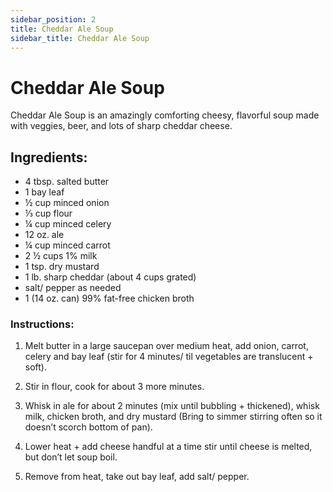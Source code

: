 ```yaml
---
sidebar_position: 2
title: Cheddar Ale Soup
sidebar_title: Cheddar Ale Soup
---
```


# Cheddar Ale Soup
Cheddar Ale Soup is an amazingly comforting cheesy, flavorful soup made with veggies, beer, and lots of sharp cheddar cheese.

## Ingredients:
 - 4 tbsp. salted butter
 - 1 bay leaf
 - ½ cup minced onion
 - ⅓ cup flour
 - ¼ cup minced celery
 - 12 oz. ale
 - ¼ cup minced carrot
 - 2 ½ cups 1% milk
 - 1 tsp. dry mustard
 - 1 lb. sharp cheddar (about 4 cups grated)
 - salt/ pepper as needed
 - 1 (14 oz. can) 99% fat-free chicken broth

### Instructions:
 1. Melt butter in a large saucepan over medium heat, add onion, carrot, celery and bay leaf (stir for 4 minutes/ til vegetables are translucent + soft).

 2. Stir in flour, cook for about 3 more minutes.

 3. Whisk in ale for about 2 minutes (mix until bubbling + thickened), whisk milk, chicken broth, and dry mustard (Bring to simmer stirring often so it doesn’t scorch bottom of pan).

 4. Lower heat + add cheese handful at a time stir until cheese is melted, but don’t let soup boil.
 
 5. Remove from heat, take out bay leaf, add salt/ pepper.



